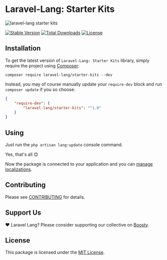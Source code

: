 # Laravel-Lang: Starter Kits

![laravel-lang starter kits](https://preview.dragon-code.pro/laravel-lang/starter-kits.svg?brand=laravel&mode=dark)

[![Stable Version][badge_stable]][link_packagist]
[![Total Downloads][badge_downloads]][link_packagist]
[![License][badge_license]][link_license]

## Installation

To get the latest version of `Laravel-Lang: Starter Kits` library, simply require the project
using [Composer](https://getcomposer.org):

```
composer require laravel-lang/starter-kits --dev
```

Instead, you may of course manually update your `require-dev` block and run `composer update` if you so choose:

```json
{
    "require-dev": {
        "laravel-lang/starter-kits": "^1.0"
    }
}
```

## Using

Just run the `php artisan lang:update` console command.

Yes, that's all 😊

Now the package is connected to your application and you
can [manage localizations](https://laravel-lang.com/manage-locales.html).

## Contributing

Please see [CONTRIBUTING](https://laravel-lang.com/contributions.html) for details.

## Support Us

❤️ Laravel Lang? Please consider supporting our collective on [Boosty](https://boosty.to/laravel-lang).

## License

This package is licensed under the [MIT License](https://laravel-lang.com/license.html).


[badge_stable]:     https://img.shields.io/github/v/release/Laravel-Lang/starter-kits?label=stable&style=flat-square

[badge_downloads]:  https://img.shields.io/packagist/dt/Laravel-Lang/starter-kits.svg?style=flat-square

[badge_license]:    https://img.shields.io/packagist/l/Laravel-Lang/starter-kits.svg?style=flat-square

[link_packagist]:   https://packagist.org/packages/Laravel-Lang/starter-kits

[link_license]:     LICENSE
